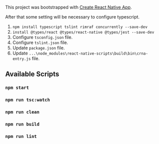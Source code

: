 This project was bootstrapped with [Create React Native App](https://github.com/react-community/create-react-native-app).

After that some setting will be necessary to configure typescript.

1. ```npm install typescript tslint rimraf concurrently --save-dev```
2. ```install @types/react @types/react-native @types/jest --save-dev```
3. Configure ```tsconfig.json``` file.
4. Configure ```tslint.json``` file.
5. Update ```package.json``` file.
6. Update ```...\node_modules\react-native-scripts\build\bin\crna-entry.js``` file.

## Available Scripts

### `npm start`
### `npm run tsc:watch`
### `npm run clean`
### `npm run build`
### `npm run lint`

